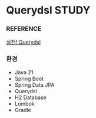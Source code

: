 # Querydsl STUDY

### REFERENCE
[실전! Querydsl](https://www.inflearn.com/course/querydsl-%EC%8B%A4%EC%A0%84)

### 환경
 - Java 21
 - Spring Boot
 - Spring Data JPA
 - Querydsl
 - H2 Database
 - Lombok
 - Gradle


